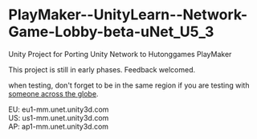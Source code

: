 # PlayMaker--UnityLearn--Network-Game-Lobby-beta-uNet_U5_3
Unity Project for Porting Unity Network to Hutonggames PlayMaker

This project is still in early phases. Feedback welcomed.

when testing, don't forget to be in the same region if you are testing with [someone across the globe](http://forum.unity3d.com/threads/unet-matchmaking-europe-north-america-cannot-see-rooms.345065/).

EU: eu1-mm.unet.unity3d.com  
US: us1-mm.unet.unity3d.com  
AP: ap1-mm.unet.unity3d.com 
